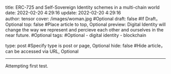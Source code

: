title: ERC-725 and Self-Sovereign Identity schemes in a multi-chain world 
date: 2022-02-20 4:29:16 
update: 2022-02-20 4:29:16  
author: tensor
cover: /images/woman.jpg #Optional
draft: false #If Draft，Optional
top: false #Place article to top, Optional
preview: Digital Identity will change the way we represent and percieve each other and ourselves in the near future. #Optional
tags: #Optional
    - digital identity
    - blockchain

type: post #Specify type is post or page, Optional
hide: false #Hide article，can be accessed via URL, Optional

---

Attempting first test.